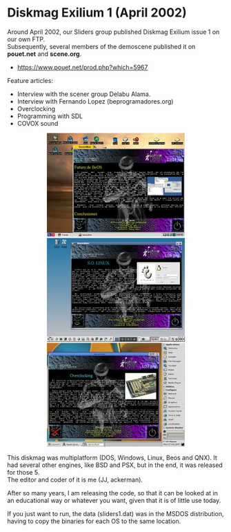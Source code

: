 # Diskmag Exilium 1 (April 2002)

Around April 2002, our Sliders group published Diskmag Exilium issue 1 on our own FTP.<br>
Subsequently, several members of the demoscene published it on <b>pouet.net</b> and <b>scene.org</b>.

<ul>
 <li><a href='https://www.pouet.net/prod.php?which=5967'>https://www.pouet.net/prod.php?which=5967</a></li>   
</ul>  

Feature articles:
<ul>
 <li>Interview with the scener group Delabu Alama.</li>
 <li>Interview with Fernando Lopez (beprogramadores.org)</li>
 <li>Overclocking</li>
 <li>Programming with SDL</li>
 <li>COVOX sound</li> 
</ul>

<center><img src='pewviewbeos.jpg'></center>
<center><img src='pewviewlinux.jpg'></center>
<center><img src='previewqnx.jpg'></center>

This diskmag was multiplatform (DOS, Windows, Linux, Beos and QNX). It had several other engines, like BSD and PSX, but in the end, it was released for those 5.<br>
The editor and coder of it is me (JJ, ackerman).<br>

After so many years, I am releasing the code, so that it can be looked at in an educational way or whatever you want, given that it is of little use today.<br>

If you just want to run, the data (sliders1.dat) was in the MSDOS distribution, having to copy the binaries for each OS to the same location.
